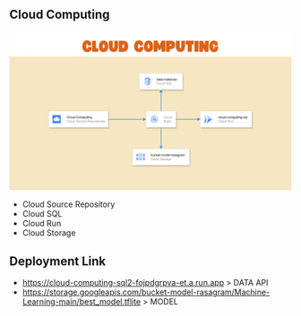 ## Cloud Computing
![alt text](https://github.com/RasaGram/Cloud-Computing/blob/main/CC.png?raw=true)
- Cloud Source Repository
- Cloud SQL
- Cloud Run
- Cloud Storage

## Deployment Link
- https://cloud-computing-sql2-fojpdgrpva-et.a.run.app > DATA API
- https://storage.googleapis.com/bucket-model-rasagram/Machine-Learning-main/best_model.tflite > MODEL
